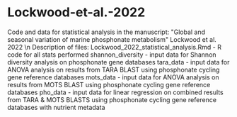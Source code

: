 # Lockwood-et-al.-2022
Code and data for statistical analysis in the manuscript: "Global and seasonal variation of marine phosphonate metabolism" Lockwood et al. 2022 
\n
Description of files:
Lockwood_2022_statistical_analysis.Rmd - R code for all stats performed
shannon_diversity - input data for Shannon diversity analysis on phosphonate gene databases
tara_data - input data for ANOVA analysis on results from TARA BLAST using phosphonate cycling gene reference databases
mots_data - input data for ANOVA analysis on results from MOTS BLAST using phosphonate cycling gene reference databases
pho_data - input data for linear regression on combined results from TARA & MOTS BLASTS using phosphonate cycling gene reference databases with nutrient metadata
